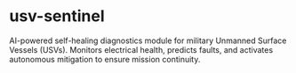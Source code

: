# usv-sentinel
AI-powered self-healing diagnostics module for military Unmanned Surface Vessels (USVs). Monitors electrical health, predicts faults, and activates autonomous mitigation to ensure mission continuity.
